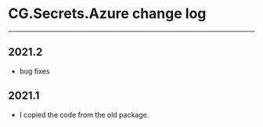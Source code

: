 # CG.Secrets.Azure change log
---

## 2021.2

* bug fixes

## 2021.1

* I copied the code from the old package.

